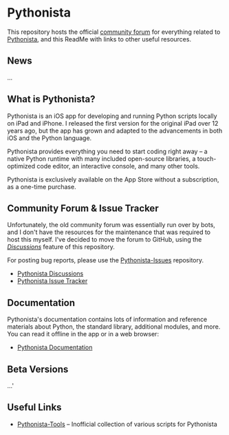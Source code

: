 # Pythonista

This repository hosts the official [community forum](https://github.com/omz/Pythonista/discussions) for everything related to [Pythonista](https://pythonista.app), and this ReadMe with links to other useful resources.

## News

...

## What is Pythonista?

Pythonista is an iOS app for developing and running Python scripts locally on iPad and iPhone. I released the first version for the original iPad over 12 years ago, but the app has grown and adapted to the advancements in both iOS and the Python language.

Pythonista provides everything you need to start coding right away – a native Python runtime with many included open-source libraries, a touch-optimized code editor, an interactive console, and many other tools.

Pythonista is exclusively available on the App Store without a subscription, as a one-time purchase.

## Community Forum & Issue Tracker

Unfortunately, the old community forum was essentially run over by bots, and I don't have the resources for the maintenance that was required to host this myself. I've decided to move the forum to GitHub, using the [*Discussions*](https://github.com/omz/Pythonista/discussions) feature of this repository.

For posting bug reports, please use the [Pythonista-Issues](https://github.com/omz/Pythonista-Issues) repository.

* [Pythonista Discussions](https://github.com/omz/Pythonista/discussions)
* [Pythonista Issue Tracker](https://github.com/omz/Pythonista-Issues)

## Documentation

Pythonista's documentation contains lots of information and reference materials about Python, the standard library, additional modules, and more. You can read it offline in the app or in a web browser:

* [Pythonista Documentation](https://omz-software.com/pythonista/docs)

## Beta Versions

...'

## Useful Links

* [Pythonista-Tools]() – Inofficial collection of various scripts for Pythonista

